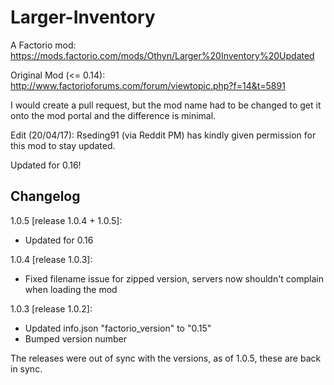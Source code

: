 # Larger-Inventory
A Factorio mod: https://mods.factorio.com/mods/Othyn/Larger%20Inventory%20Updated

Original Mod (<= 0.14): http://www.factorioforums.com/forum/viewtopic.php?f=14&t=5891

I would create a pull request, but the mod name had to be changed to get it onto the mod portal and the difference is minimal.

Edit (20/04/17): Rseding91 (via Reddit PM) has kindly given permission for this mod to stay updated.

Updated for 0.16!

## Changelog

1.0.5 [release 1.0.4 + 1.0.5]:
- Updated for 0.16

1.0.4 [release 1.0.3]:
- Fixed filename issue for zipped version, servers now shouldn't complain when loading the mod

1.0.3 [release 1.0.2]:
- Updated info.json "factorio_version" to "0.15"
- Bumped version number

The releases were out of sync with the versions, as of 1.0.5, these are back in sync.
